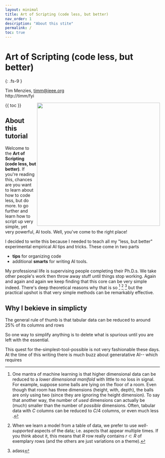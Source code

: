 ```yaml
---
layout: minimal
title: Art of Scripting (code less, but better)
nav_order: 1
description: "About this stite"
permalink: /
toc: true
---
```



# Art of Scripting (code less, but better)
{: .fs-9 }

Tim Menzies, <timm@ieee.org>   
http://timm/fyi


{{ toc }}
<img width=400 align=right src="https://149351115.v2.pressablecdn.com/wp-content/uploads/2021/07/blog-code-commenting.png">


## <a name=abaout>About this tutorial</a>

Welcome to 
the **Art of Scripting (code less, but better)**.
If you're reading this, chances are you want to 
learn about how to code less, but do more. 
to go further and learn how to script up very
simple, yet very powerful, AI tools.
Well, you've come to the right place!

I decided to write this because I needed to teach
all my "less, but better" 
experimental empirical AI tips and tricks.
These come in two parts

- **tips** for organizing code
- additional **smarts** for writing AI tools.

My professional life
is supervising people
completing
their Ph.D.s. 
We take  other people's
work then
throw away stuff until 
 things stop working.
Again
and again and again we keep finding that
this core 
can be very simple indeed.
There's deep theoretical reasons why
that is so [^INTRINSIC] [^PROTOTYPES] [^SSL]
but the practical upshot is that very
simple methods can be remarkably effective.

[^INTRINSIC]: One mantra of machine learning is that higher dimensional data can be reduced to a _lower dimensional manifold_ with little to no loss in signal.  For example, suppose some balls are lying on the floor of a room. Even though that room has three dimensions (height, with, depth), the balls are only using two (since they are ignoring the height dimension).  To say that another way,  the number of _used_ dimensions can actually be (much) smaller than the number of _possible_ dimensions.  Often, tabular data with $C$ columns can be reduced to $C/4$ columns, or even much less [^kohavi97]. 

[^PROTOTYPES]: When we learn a model from a table of data, we prefer    to use _well-supported_ aspects of the data; i.e. aspects that appear multiple times.
If you think about it, this means that $R$ row
really contains $r \subset R$ of exemplary rows 
(and the others are just variations on a theme).

[^PROTOTYPES]: asdas

[^SSL]: adass

## <a name=simple>Why I bekieve in simplicty

The general rule of thumb is that tabular data
can be reduced to around 25% of its columns
and rows

So one way to simplify anything is to
delete what is spurious until you are
left with the essential.


This quest for the-simplest-tool-possible
is not very fashionable these days.
At the time of this writing there is much
buzz about generatative AI-- which requires




[^kohavi97]: Ron Kohavi, George H. John, Wrappers for feature subset selection, Artificial Intelligence, Volume 97, Issues 1–2, 1997, Pages 273-324,





